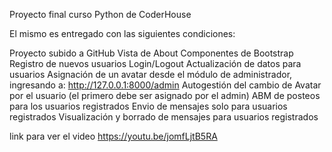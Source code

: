 Proyecto final curso Python de CoderHouse

El mismo es entregado con las siguientes condiciones:

Proyecto subido a GitHub
Vista de About
Componentes de Bootstrap
Registro de nuevos usuarios
Login/Logout
Actualización de datos para usuarios
Asignación de un avatar desde el módulo de administrador, ingresando a: http://127.0.0.1:8000/admin
Autogestión del cambio de Avatar por el usuario (el primero debe ser asignado por el admin)
ABM de posteos para los usuarios registrados
Envio de mensajes solo para usuarios registrados
Visualización y borrado de mensajes para usuarios registrados


link para ver el video https://youtu.be/jomfLjtB5RA
